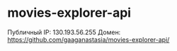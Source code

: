 # movies-explorer-api

Публичный IP: 130.193.56.255
Домен: https://github.com/gaaganastasia/movies-explorer-api/
